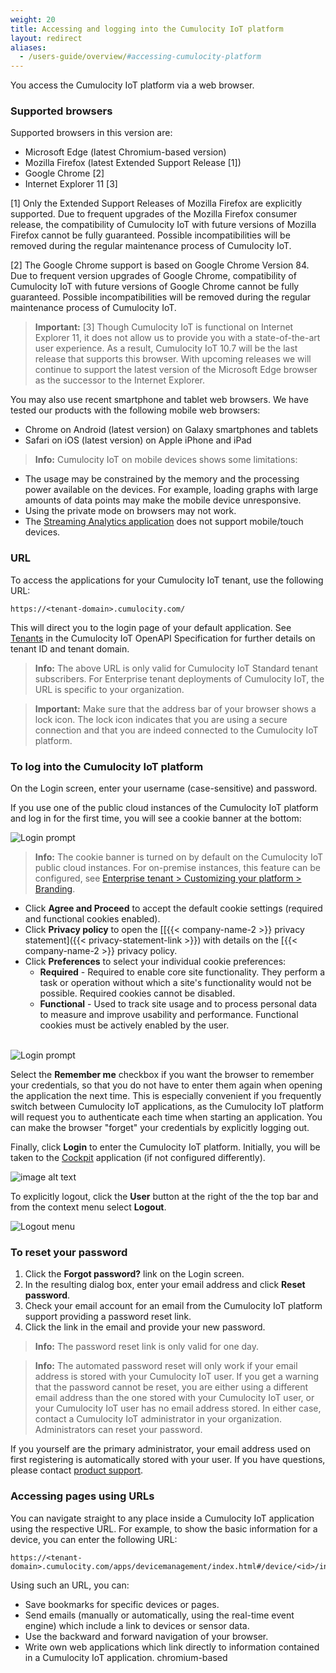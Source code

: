 ```yaml
---
weight: 20
title: Accessing and logging into the Cumulocity IoT platform
layout: redirect
aliases:
  - /users-guide/overview/#accessing-cumulocity-platform
---
```


You access the Cumulocity IoT platform via a web browser.

### Supported browsers

Supported browsers in this version are:

* Microsoft Edge (latest Chromium-based version)
* Mozilla Firefox (latest Extended Support Release [1])
* Google Chrome [2]
* Internet Explorer 11 [3]

[1] Only the Extended Support Releases of Mozilla Firefox are explicitly supported. Due to frequent upgrades of the Mozilla Firefox consumer release, the compatibility of Cumulocity IoT with future versions of Mozilla Firefox cannot be fully guaranteed. Possible incompatibilities will be removed during the regular maintenance process of Cumulocity IoT.

[2] The Google Chrome support is based on Google Chrome Version 84. Due to frequent version upgrades of Google Chrome, compatibility of Cumulocity IoT with future versions of Google Chrome cannot be fully guaranteed. Possible incompatibilities will be removed during the regular maintenance process of Cumulocity IoT.

>**Important:** [3] Though Cumulocity IoT is functional on Internet Explorer 11, it does not allow us to provide you with a state-of-the-art user experience. As a result, Cumulocity IoT 10.7 will be the last release that supports this browser. With upcoming releases we will continue to support the latest version of the Microsoft Edge browser as the successor to the Internet Explorer.

You may also use recent smartphone and tablet web browsers. We have tested our products with the following mobile web browsers:

* Chrome on Android (latest version) on Galaxy smartphones and tablets
* Safari on iOS (latest version) on Apple iPhone and iPad

>**Info:** Cumulocity IoT on mobile devices shows some limitations:
>
* The usage may be constrained by the memory and the processing power available on the devices. For example, loading graphs with large amounts of data points may make the mobile device unresponsive.
* Using the private mode on browsers may not work.
* The [Streaming Analytics application](/apama/overview-analytics/) does not support mobile/touch devices.

### URL

To access the applications for your Cumulocity IoT tenant, use the following URL:

```http
https://<tenant-domain>.cumulocity.com/
```

This will direct you to the login page of your default application. See [Tenants](https://cumulocity.com/api/#tag/Tenants) in the Cumulocity IoT OpenAPI Specification for further details on tenant ID and tenant domain.

>**Info:** The above URL is only valid for Cumulocity IoT Standard tenant subscribers. For Enterprise tenant deployments of Cumulocity IoT, the URL is specific to your organization.

> **Important:** Make sure that the address bar of your browser shows a lock icon. The lock icon indicates that you are using a secure connection and that you are indeed connected to the Cumulocity IoT platform.

<a name="login"></a>
### To log into the Cumulocity IoT platform

On the Login screen, enter your username (case-sensitive) and password.

If you use one of the public cloud instances of the Cumulocity IoT platform and log in for the first time, you will see a cookie banner at the bottom:

<img src="/images/users-guide/getting-started/getting-started-cookie-banner.png" alt="Login prompt">
<br>

> **Info:** The cookie banner is turned on by default on the Cumulocity IoT public cloud instances. For on-premise instances, this feature can be configured, see [Enterprise tenant > Customizing your platform > Branding](/users-guide/administration/#branding).

* Click **Agree and Proceed** to accept the default cookie settings (required and functional cookies enabled).
* Click **Privacy policy** to open the [[{{< company-name-2 >}} privacy statement]({{< privacy-statement-link >}}) with details on the [{{< company-name-2 >}} privacy policy.
* Click **Preferences** to select your individual cookie preferences:
	* **Required** - Required to enable core site functionality. They perform a task or operation without which a site's functionality would not be possible. Required cookies cannot be disabled.
	* **Functional** - Used to track site usage and to process personal data to measure and improve usability and performance. Functional cookies must be actively enabled by the user.
<br>
    <img src="/images/users-guide/getting-started/getting-started-cookie-selection.png" alt="Login prompt">
<br>

Select the **Remember me** checkbox if you want the browser to remember your credentials, so that you do not have to enter them again when opening the application the next time. This is especially convenient if you frequently switch between Cumulocity IoT applications, as the Cumulocity IoT platform will request you to authenticate each time when starting an application. You can make the browser "forget" your credentials by explicitly logging out.

Finally, click **Login** to enter the Cumulocity IoT platform. Initially, you will be taken to the [Cockpit](/users-guide/cockpit) application (if not configured differently).

![image alt text](/images/users-guide/cockpit/cockpit-home-screen.png)

To explicitly logout, click the **User** button at the right of the the top bar and from the context menu select **Logout**.

<img src="/images/users-guide/getting-started/getting-started-logout.png" alt="Logout menu" style="max-width: 100%">

<a name="reset-password"></a>
### To reset your password

1. Click the **Forgot password?** link on the Login screen.
2. In the resulting dialog box, enter your email address and click **Reset password**.
3. Check your email account for an email from the Cumulocity IoT platform support providing a password reset link.
4. Click the link in the email and provide your new password.

> **Info:** The password reset link is only valid for one day.

>**Info:** The automated password reset will only work if your email address is stored with your Cumulocity IoT user. If you get a warning that the password cannot be reset, you are either using a different email address than the one stored with your Cumulocity IoT user, or your Cumulocity IoT user has no email address stored. In either case, contact a Cumulocity IoT administrator in your organization. Administrators can reset your password.
>
If you yourself are the primary administrator, your email address used on first registering is automatically stored with your user. If you have questions, please contact [product support](/about-doc/contacting-support).

<a name="URLs"></a>
### Accessing pages using URLs

You can navigate straight to any place inside a Cumulocity IoT application using the respective URL. For example, to show the basic information for a device, you can enter the following URL:

```http
https://<tenant-domain>.cumulocity.com/apps/devicemanagement/index.html#/device/<id>/info
```

Using such an URL, you can:

*   Save bookmarks for specific devices or pages.
*   Send emails (manually or automatically, using the real-time event engine) which include a link to devices or sensor data.
*   Use the backward and forward navigation of your browser.
*   Write own web applications which link directly to information contained in a Cumulocity IoT application.
chromium-based
